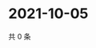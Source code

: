 # 2021-10-05

共 0 条

<!-- BEGIN WEIBO -->
<!-- 最后更新时间 Tue Oct 05 2021 18:15:31 GMT+0800 (China Standard Time) -->

<!-- END WEIBO -->
